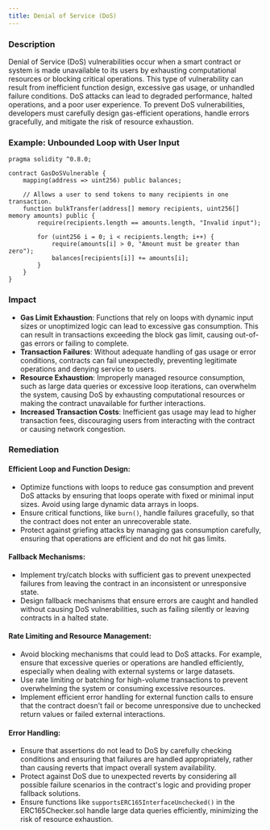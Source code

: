 ```yaml
---
title: Denial of Service (DoS)
---
```


### **Description**

Denial of Service (DoS) vulnerabilities occur when a smart contract or system is made unavailable to its users by exhausting computational resources or blocking critical operations. This type of vulnerability can result from inefficient function design, excessive gas usage, or unhandled failure conditions. DoS attacks can lead to degraded performance, halted operations, and a poor user experience. To prevent DoS vulnerabilities, developers must carefully design gas-efficient operations, handle errors gracefully, and mitigate the risk of resource exhaustion.

### **Example:  Unbounded Loop with User Input**

```solidity
pragma solidity ^0.8.0;

contract GasDoSVulnerable {
    mapping(address => uint256) public balances;

    // Allows a user to send tokens to many recipients in one transaction.
    function bulkTransfer(address[] memory recipients, uint256[] memory amounts) public {
        require(recipients.length == amounts.length, "Invalid input");

        for (uint256 i = 0; i < recipients.length; i++) {
            require(amounts[i] > 0, "Amount must be greater than zero");
            balances[recipients[i]] += amounts[i];
        }
    }
}
```
### **Impact**

- **Gas Limit Exhaustion**: Functions that rely on loops with dynamic input sizes or unoptimized logic can lead to excessive gas consumption. This can result in transactions exceeding the block gas limit, causing out-of-gas errors or failing to complete.
- **Transaction Failures**: Without adequate handling of gas usage or error conditions, contracts can fail unexpectedly, preventing legitimate operations and denying service to users.
- **Resource Exhaustion**: Improperly managed resource consumption, such as large data queries or excessive loop iterations, can overwhelm the system, causing DoS by exhausting computational resources or making the contract unavailable for further interactions.
- **Increased Transaction Costs**: Inefficient gas usage may lead to higher transaction fees, discouraging users from interacting with the contract or causing network congestion.

### **Remediation**

#### Efficient Loop and Function Design:

- Optimize functions with loops to reduce gas consumption and prevent DoS attacks by ensuring that loops operate with fixed or minimal input sizes. Avoid using large dynamic data arrays in loops.
- Ensure critical functions, like `burn()`, handle failures gracefully, so that the contract does not enter an unrecoverable state.
- Protect against griefing attacks by managing gas consumption carefully, ensuring that operations are efficient and do not hit gas limits.

#### Fallback Mechanisms:

- Implement try/catch blocks with sufficient gas to prevent unexpected failures from leaving the contract in an inconsistent or unresponsive state.
- Design fallback mechanisms that ensure errors are caught and handled without causing DoS vulnerabilities, such as failing silently or leaving contracts in a halted state.

#### Rate Limiting and Resource Management:

- Avoid blocking mechanisms that could lead to DoS attacks. For example, ensure that excessive queries or operations are handled efficiently, especially when dealing with external systems or large datasets.
- Use rate limiting or batching for high-volume transactions to prevent overwhelming the system or consuming excessive resources.
- Implement efficient error handling for external function calls to ensure that the contract doesn't fail or become unresponsive due to unchecked return values or failed external interactions.

#### Error Handling:

- Ensure that assertions do not lead to DoS by carefully checking conditions and ensuring that failures are handled appropriately, rather than causing reverts that impact overall system availability.
- Protect against DoS due to unexpected reverts by considering all possible failure scenarios in the contract's logic and providing proper fallback solutions.
- Ensure functions like `supportsERC165InterfaceUnchecked()` in the ERC165Checker.sol handle large data queries efficiently, minimizing the risk of resource exhaustion.

